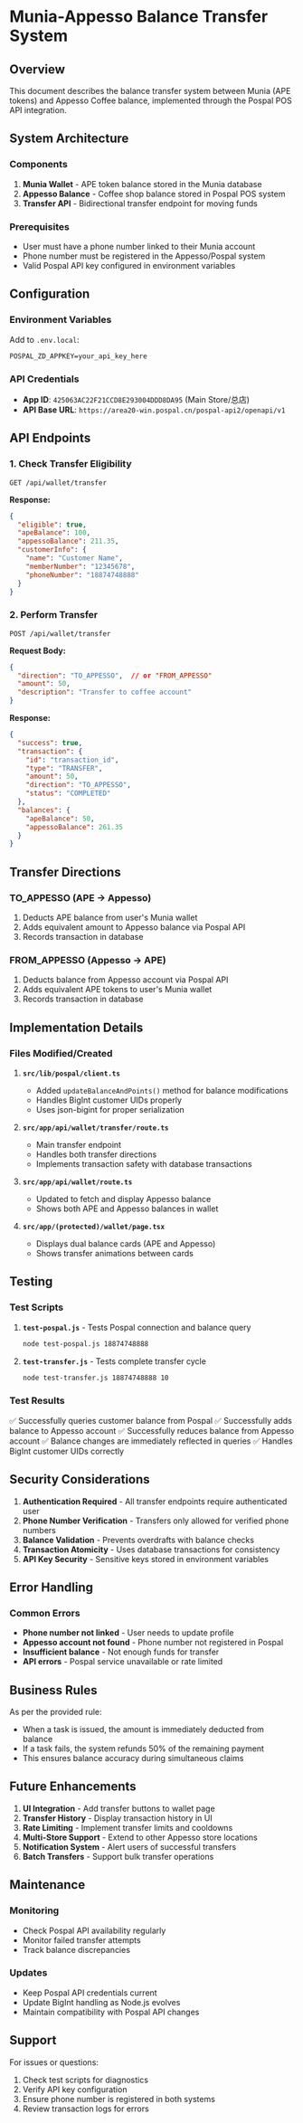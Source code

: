 # Munia-Appesso Balance Transfer System

## Overview
This document describes the balance transfer system between Munia (APE tokens) and Appesso Coffee balance, implemented through the Pospal POS API integration.

## System Architecture

### Components
1. **Munia Wallet** - APE token balance stored in the Munia database
2. **Appesso Balance** - Coffee shop balance stored in Pospal POS system
3. **Transfer API** - Bidirectional transfer endpoint for moving funds

### Prerequisites
- User must have a phone number linked to their Munia account
- Phone number must be registered in the Appesso/Pospal system
- Valid Pospal API key configured in environment variables

## Configuration

### Environment Variables
Add to `.env.local`:
```env
POSPAL_ZD_APPKEY=your_api_key_here
```

### API Credentials
- **App ID**: `425063AC22F21CCD8E293004DDD8DA95` (Main Store/总店)
- **API Base URL**: `https://area20-win.pospal.cn/pospal-api2/openapi/v1`

## API Endpoints

### 1. Check Transfer Eligibility
```http
GET /api/wallet/transfer
```

**Response:**
```json
{
  "eligible": true,
  "apeBalance": 100,
  "appessoBalance": 211.35,
  "customerInfo": {
    "name": "Customer Name",
    "memberNumber": "12345678",
    "phoneNumber": "18874748888"
  }
}
```

### 2. Perform Transfer
```http
POST /api/wallet/transfer
```

**Request Body:**
```json
{
  "direction": "TO_APPESSO",  // or "FROM_APPESSO"
  "amount": 50,
  "description": "Transfer to coffee account"
}
```

**Response:**
```json
{
  "success": true,
  "transaction": {
    "id": "transaction_id",
    "type": "TRANSFER",
    "amount": 50,
    "direction": "TO_APPESSO",
    "status": "COMPLETED"
  },
  "balances": {
    "apeBalance": 50,
    "appessoBalance": 261.35
  }
}
```

## Transfer Directions

### TO_APPESSO (APE → Appesso)
1. Deducts APE balance from user's Munia wallet
2. Adds equivalent amount to Appesso balance via Pospal API
3. Records transaction in database

### FROM_APPESSO (Appesso → APE)
1. Deducts balance from Appesso account via Pospal API
2. Adds equivalent APE tokens to user's Munia wallet
3. Records transaction in database

## Implementation Details

### Files Modified/Created

1. **`src/lib/pospal/client.ts`**
   - Added `updateBalanceAndPoints()` method for balance modifications
   - Handles BigInt customer UIDs properly
   - Uses json-bigint for proper serialization

2. **`src/app/api/wallet/transfer/route.ts`**
   - Main transfer endpoint
   - Handles both transfer directions
   - Implements transaction safety with database transactions

3. **`src/app/api/wallet/route.ts`**
   - Updated to fetch and display Appesso balance
   - Shows both APE and Appesso balances in wallet

4. **`src/app/(protected)/wallet/page.tsx`**
   - Displays dual balance cards (APE and Appesso)
   - Shows transfer animations between cards

## Testing

### Test Scripts

1. **`test-pospal.js`** - Tests Pospal connection and balance query
   ```bash
   node test-pospal.js 18874748888
   ```

2. **`test-transfer.js`** - Tests complete transfer cycle
   ```bash
   node test-transfer.js 18874748888 10
   ```

### Test Results
✅ Successfully queries customer balance from Pospal
✅ Successfully adds balance to Appesso account
✅ Successfully reduces balance from Appesso account
✅ Balance changes are immediately reflected in queries
✅ Handles BigInt customer UIDs correctly

## Security Considerations

1. **Authentication Required** - All transfer endpoints require authenticated user
2. **Phone Number Verification** - Transfers only allowed for verified phone numbers
3. **Balance Validation** - Prevents overdrafts with balance checks
4. **Transaction Atomicity** - Uses database transactions for consistency
5. **API Key Security** - Sensitive keys stored in environment variables

## Error Handling

### Common Errors
- **Phone number not linked** - User needs to update profile
- **Appesso account not found** - Phone number not registered in Pospal
- **Insufficient balance** - Not enough funds for transfer
- **API errors** - Pospal service unavailable or rate limited

## Business Rules
As per the provided rule:
- When a task is issued, the amount is immediately deducted from balance
- If a task fails, the system refunds 50% of the remaining payment
- This ensures balance accuracy during simultaneous claims

## Future Enhancements

1. **UI Integration** - Add transfer buttons to wallet page
2. **Transfer History** - Display transaction history in UI
3. **Rate Limiting** - Implement transfer limits and cooldowns
4. **Multi-Store Support** - Extend to other Appesso store locations
5. **Notification System** - Alert users of successful transfers
6. **Batch Transfers** - Support bulk transfer operations

## Maintenance

### Monitoring
- Check Pospal API availability regularly
- Monitor failed transfer attempts
- Track balance discrepancies

### Updates
- Keep Pospal API credentials current
- Update BigInt handling as Node.js evolves
- Maintain compatibility with Pospal API changes

## Support

For issues or questions:
1. Check test scripts for diagnostics
2. Verify API key configuration
3. Ensure phone number is registered in both systems
4. Review transaction logs for errors
